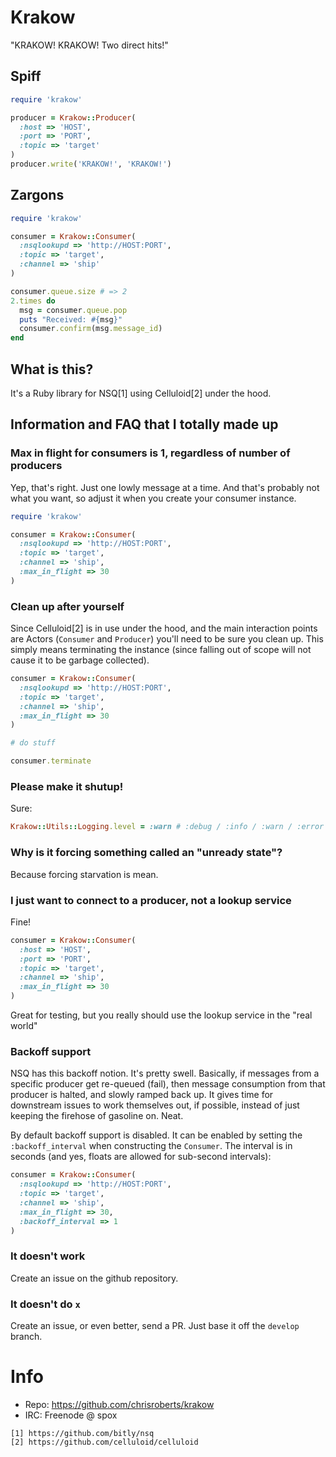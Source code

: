 # Krakow

"KRAKOW! KRAKOW! Two direct hits!"

## Spiff

```ruby
require 'krakow'

producer = Krakow::Producer(
  :host => 'HOST',
  :port => 'PORT',
  :topic => 'target'
)
producer.write('KRAKOW!', 'KRAKOW!')
```

## Zargons

```ruby
require 'krakow'

consumer = Krakow::Consumer(
  :nsqlookupd => 'http://HOST:PORT',
  :topic => 'target',
  :channel => 'ship'
)

consumer.queue.size # => 2
2.times do
  msg = consumer.queue.pop
  puts "Received: #{msg}"
  consumer.confirm(msg.message_id)
end
```

## What is this?

It's a Ruby library for NSQ[1] using Celluloid[2] under the hood.

## Information and FAQ that I totally made up

### Max in flight for consumers is 1, regardless of number of producers

Yep, that's right. Just one lowly message at a time. And that's probably not what
you want, so adjust it when you create your consumer instance.

```ruby
require 'krakow'

consumer = Krakow::Consumer(
  :nsqlookupd => 'http://HOST:PORT',
  :topic => 'target',
  :channel => 'ship',
  :max_in_flight => 30
)
```

### Clean up after yourself

Since Celluloid[2] is in use under the hood, and the main interaction points are
Actors (`Consumer` and `Producer`) you'll need to be sure you clean up. This simply
means terminating the instance (since falling out of scope will not cause it to be
garbage collected).

```ruby
consumer = Krakow::Consumer(
  :nsqlookupd => 'http://HOST:PORT',
  :topic => 'target',
  :channel => 'ship',
  :max_in_flight => 30
)

# do stuff

consumer.terminate
```

### Please make it shutup!

Sure:

```ruby
Krakow::Utils::Logging.level = :warn # :debug / :info / :warn / :error / :fatal
```

### Why is it forcing something called an "unready state"?

Because forcing starvation is mean.

### I just want to connect to a producer, not a lookup service

Fine!

```ruby
consumer = Krakow::Consumer(
  :host => 'HOST',
  :port => 'PORT',
  :topic => 'target',
  :channel => 'ship',
  :max_in_flight => 30
)
```
Great for testing, but you really should use the lookup service in the "real world"

### Backoff support

NSQ has this backoff notion. It's pretty swell. Basically, if messages from a specific
producer get re-queued (fail), then message consumption from that producer is halted,
and slowly ramped back up. It gives time for downstream issues to work themselves out,
if possible, instead of just keeping the firehose of gasoline on. Neat.

By default backoff support is disabled. It can be enabled by setting the `:backoff_interval`
when constructing the `Consumer`. The interval is in seconds (and yes, floats are allowed
for sub-second intervals):

```ruby
consumer = Krakow::Consumer(
  :nsqlookupd => 'http://HOST:PORT',
  :topic => 'target',
  :channel => 'ship',
  :max_in_flight => 30,
  :backoff_interval => 1
)
```

### It doesn't work

Create an issue on the github repository.

### It doesn't do `x`

Create an issue, or even better, send a PR. Just base it off the `develop` branch.

# Info
* Repo: https://github.com/chrisroberts/krakow
* IRC: Freenode @ spox
```
[1] https://github.com/bitly/nsq
[2] https://github.com/celluloid/celluloid
```